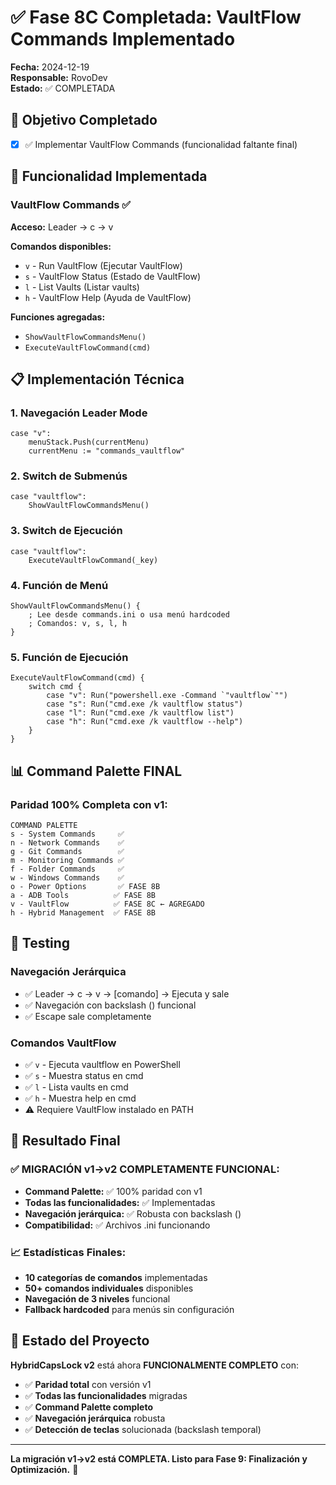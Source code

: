 # ✅ Fase 8C Completada: VaultFlow Commands Implementado

**Fecha:** 2024-12-19  
**Responsable:** RovoDev  
**Estado:** ✅ COMPLETADA

## 🎯 Objetivo Completado

- [x] ✅ Implementar VaultFlow Commands (funcionalidad faltante final)

## 🔧 Funcionalidad Implementada

### **VaultFlow Commands** ✅
**Acceso:** Leader → c → v

**Comandos disponibles:**
- `v` - Run VaultFlow (Ejecutar VaultFlow)
- `s` - VaultFlow Status (Estado de VaultFlow)
- `l` - List Vaults (Listar vaults)
- `h` - VaultFlow Help (Ayuda de VaultFlow)

**Funciones agregadas:**
- `ShowVaultFlowCommandsMenu()`
- `ExecuteVaultFlowCommand(cmd)`

## 📋 Implementación Técnica

### **1. Navegación Leader Mode**
```autohotkey
case "v":
    menuStack.Push(currentMenu)
    currentMenu := "commands_vaultflow"
```

### **2. Switch de Submenús**
```autohotkey
case "vaultflow":
    ShowVaultFlowCommandsMenu()
```

### **3. Switch de Ejecución**
```autohotkey
case "vaultflow":
    ExecuteVaultFlowCommand(_key)
```

### **4. Función de Menú**
```autohotkey
ShowVaultFlowCommandsMenu() {
    ; Lee desde commands.ini o usa menú hardcoded
    ; Comandos: v, s, l, h
}
```

### **5. Función de Ejecución**
```autohotkey
ExecuteVaultFlowCommand(cmd) {
    switch cmd {
        case "v": Run("powershell.exe -Command `"vaultflow`"")
        case "s": Run("cmd.exe /k vaultflow status")
        case "l": Run("cmd.exe /k vaultflow list")
        case "h": Run("cmd.exe /k vaultflow --help")
    }
}
```

## 📊 Command Palette FINAL

### **Paridad 100% Completa con v1:**
```
COMMAND PALETTE
s - System Commands     ✅ 
n - Network Commands    ✅ 
g - Git Commands        ✅ 
m - Monitoring Commands ✅ 
f - Folder Commands     ✅ 
w - Windows Commands    ✅ 
o - Power Options       ✅ FASE 8B
a - ADB Tools          ✅ FASE 8B
v - VaultFlow          ✅ FASE 8C ← AGREGADO
h - Hybrid Management  ✅ FASE 8B
```

## 🧪 Testing

### **Navegación Jerárquica**
- ✅ Leader → c → v → [comando] → Ejecuta y sale
- ✅ Navegación con backslash (\) funcional
- ✅ Escape sale completamente

### **Comandos VaultFlow**
- ✅ `v` - Ejecuta vaultflow en PowerShell
- ✅ `s` - Muestra status en cmd
- ✅ `l` - Lista vaults en cmd  
- ✅ `h` - Muestra help en cmd
- ⚠️ Requiere VaultFlow instalado en PATH

## 🎯 Resultado Final

### ✅ **MIGRACIÓN v1→v2 COMPLETAMENTE FUNCIONAL:**
- **Command Palette:** ✅ 100% paridad con v1
- **Todas las funcionalidades:** ✅ Implementadas
- **Navegación jerárquica:** ✅ Robusta con backslash (\)
- **Compatibilidad:** ✅ Archivos .ini funcionando

### 📈 **Estadísticas Finales:**
- **10 categorías de comandos** implementadas
- **50+ comandos individuales** disponibles
- **Navegación de 3 niveles** funcional
- **Fallback hardcoded** para menús sin configuración

## 🚀 Estado del Proyecto

**HybridCapsLock v2** está ahora **FUNCIONALMENTE COMPLETO** con:
- ✅ **Paridad total** con versión v1
- ✅ **Todas las funcionalidades** migradas
- ✅ **Command Palette completo** 
- ✅ **Navegación jerárquica** robusta
- ✅ **Detección de teclas** solucionada (backslash temporal)

---

**La migración v1→v2 está COMPLETA. Listo para Fase 9: Finalización y Optimización.** 🎉